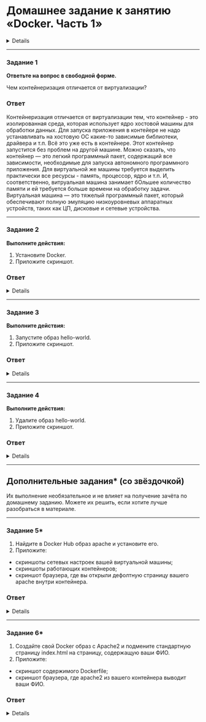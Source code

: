 # Домашнее задание к занятию «Docker. Часть 1»

<details>

### Оформление домашнего задания

1. Домашнее задание выполните в [Google Docs](https://docs.google.com/) и отправьте на проверку ссылку на ваш документ в личном кабинете.  
1. В названии файла укажите номер лекции и фамилию студента. Пример названия: 6.3. Docker. Часть 1 — Александр Александров.
1. Перед отправкой проверьте, что доступ для просмотра открыт всем, у кого есть ссылка. Если нужно прикрепить дополнительные ссылки, добавьте их в свой Google Docs.

Любые вопросы по решению задач задавайте в чате учебной группы.

---
## Важно

Перед отправкой работы на проверку удаляйте неиспользуемые ресурсы. Это нужно, чтобы предупредить неконтролируемый расход средств, полученных после использования промокода.

Рекомендации [по ссылке](https://github.com/netology-code/sdvps-homeworks/tree/main/recommend).

</details>

---

### Задание 1

**Ответьте на вопрос в свободной форме.** 

Чем контейнеризация отличается от виртуализации?

### Ответ

Контейнеризация отличается от виртуализации тем, что контейнер - это изолированная среда, которая использует ядро хостовой машины для обработки данных. Для запуска приложения в контейере не надо устанавливать на хостовую ОС какие-то зависимые библиотеки, драйвера и т.п. Всё это уже есть в контейнере. Этот контейнер запустится без проблем на другой машине. Можно сказать, что контейнер — это легкий программный пакет, содержащий все зависимости, необходимые для запуска автономного программного приложения.
Для виртуальной же машины требуется выделить практически все ресурсы - память, процессор, ядро и т.п. И, соответственно, витруальная машина занимает бОльшее количество памяти и ей требуется больше времени на обработку задачи.
Виртуальная машина — это тяжелый программный пакет, который обеспечивают полную эмуляцию низкоуровневых аппаратных устройств, таких как ЦП, дисковые и сетевые устройства.

---

### Задание 2 

**Выполните действия:**

1. Установите Docker.
1. Приложите скриншот.

### Ответ

<details>

Для Docker использована ОС LinuxMint.
Я выбрал способ установки через скрипт с сайта https://docs.docker.com/engine/install/ubuntu/. Данный скрипт упрощает установку тем, что при запуске его делается весь процесесс установки: добавление репозитория, установка GPG-ключа, скачивание файла Docker и др.

![Снимок04](https://user-images.githubusercontent.com/121082757/233011082-3813a193-e681-4231-b834-b84c6aa9ad70.PNG)

![Снимок05](https://user-images.githubusercontent.com/121082757/233012776-9d0ddf43-6248-4b7f-81f8-95ec7b5d03e1.PNG)

</details>

---

### Задание 3

**Выполните действия:**

1. Запустите образ hello-world.
1. Приложите скриншот.

### Ответ

<details>

![Снимок06](https://user-images.githubusercontent.com/121082757/233013521-1fd7737a-9d68-4602-8d0a-e991c2aeea05.PNG)

![image](https://user-images.githubusercontent.com/121082757/233015398-353b8ca8-7508-42a4-a489-ebd7a8e4acc9.png)
 
</details>

---

### Задание 4 

**Выполните действия:**

1. Удалите образ hello-world.
1. Приложите скриншот.

### Ответ

<details>

![image](https://user-images.githubusercontent.com/121082757/233017997-910a11a1-6027-4b3a-8dcc-f691120625c7.png)

</details>

---

## Дополнительные задания* (со звёздочкой)

Их выполнение необязательное и не влияет на получение зачёта по домашнему заданию. Можете их решить, если хотите лучше разобраться в материале.

---

### Задание 5*

1. Найдите в Docker Hub образ apache и установите его.
1. Приложите:
 * скриншоты сетевых настроек вашей виртуальной машины;
 * скриншоты работающих контейнеров;
 * скриншот браузера, где вы открыли дефолтную страницу вашего apache внутри контейнера.

### Ответ

<details>

 ![image](https://user-images.githubusercontent.com/121082757/233018480-1bc01a7d-e3a3-401a-b336-3466500907fd.png)

 ![image](https://user-images.githubusercontent.com/121082757/233020316-699e3825-f1e8-466d-8fdb-25bf68f6fb4b.png)

![image](https://user-images.githubusercontent.com/121082757/233068905-a54561f5-a306-49c3-a5ca-4bee3b01b61f.png)
 
 ![image](https://user-images.githubusercontent.com/121082757/233068254-d01d65f6-73c2-48ff-8a45-81c0fc5e2e21.png)
  
</details>

---

### Задание 6*

1. Создайте свой Docker образ с Apache2 и подмените стандартную страницу index.html на страницу, содержащую ваши ФИО.
1. Приложите:
 * скриншот содержимого Dockerfile;
 * скриншот браузера, где apache2 из вашего контейнера выводит ваши ФИО.

### Ответ

<details>

![image](https://user-images.githubusercontent.com/121082757/233079595-319a4153-3eb7-4bb9-8659-2e558d39c3f2.png)

![image](https://user-images.githubusercontent.com/121082757/233078861-7b90ccf4-e365-4244-bda2-53e692465549.png)

![image](https://user-images.githubusercontent.com/121082757/233079322-3375fe90-da1a-431b-a358-a10ec07a6071.png)

![image](https://user-images.githubusercontent.com/121082757/233079989-7add8862-cbcf-4bbc-aee0-e2d745397316.png)

</details>

